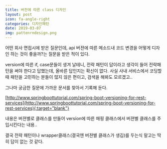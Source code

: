 ```yaml
---
title: 버전에 따른 class 디자인
layout: post
icon: fa-angle-right
categories: 디자인패턴
date: 2019-03-07
img: pattenrndesign.png
---
```


  어떤 회사 면접시에 받은 질문인데, api 버젼에 따른 메소드내 코드 변경을 어떻게 디자인 하는 것이 좋을까?는 질문을 받은 적이 있다.  

  version에 따른 if, case문들이 생겨 날테니, 전략 패턴이 답이라고 생각이 들어 전략패턴을 써야 한다고 답했는데, 올바른 답인지는 확신이 없다.
  사실 사내 서비스에서 코딩할때 패턴을 고민하는 분들이 많지 않은 편이고, 검색을 해봐도 모르겠고.. 
    
  그나마 궁금한 질문에 가까운 문서를 찾아서 기록해 둔다.  
  
  [http://www.springboottutorial.com/spring-boot-versioning-for-rest-services](http://www.springboottutorial.com/spring-boot-versioning-for-rest-services){:target="blank"}  
  
  내용은 버젼별로 클래스를 만들어 version에 따른 매핑 클래스에서 버젼별 클래스를 주입시킨다는 내용..    
    
  결국 전략 패턴이나 wrapper클래스(결국엔 버젼별 클래스가 생김)를 두는식 말고는 딱히 답이 없는 것 같다. 
